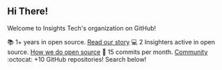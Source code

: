 ## Hi There!

Welcome to Insights Tech's organization on GitHub!

:books: 1+ years in open source. [Read our story](https://www.example.com/story/)
:computer: 2 Insighters active in open source. [How we do open source](https://www.example.com/opensource/)
:office: 15 commits per month. [Community](https://www.example.com/opensource/community-involvement)
:octocat: +10 GitHub repositories! Search below!